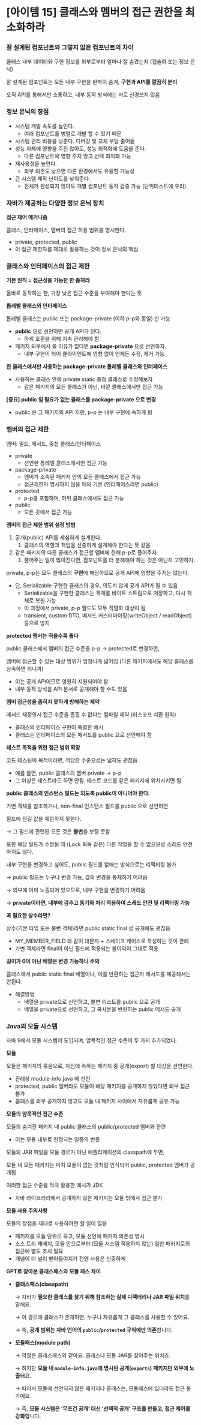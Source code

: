 # [아이템 15] 클래스와 멤버의 접근 권한을 최소화하라

### 잘 설계된 컴포넌트와 그렇지 않은 컴포넌트의 차이

클래스 내부 데이터와 구현 정보를 외부로부터 얼마나 잘 숨겼는지 (캡슐화 또는 정보 은닉)

잘 설계된 컴포넌트는 모든 내부 구현을 완벽히 숨겨, **구현과 API를 깔끔히 분리**

오직 API를 통해서만 소통하고, 내부 동작 방식에는 서로 신경쓰지 않음

### 정보 은닉의 장점

- 시스템 개발 속도를 높인다.
    - 여러 컴포넌트를 병렬로 개발 할 수 있기 때문
- 시스템 관리 비용을 낮춘다. 디버깅 및 교체 부담 줄어듦
- 성능 자체에 영향을 주진 않아도, 성능 최적화에 도움을 준다.
    - 다른 컴포넌트에 영향 주지 않고 선택 최적화 가능
- 재사용성을 높인다.
    - 외부 의존도 낮으면 다른 환경에서도 유용할 가능성
- 큰 시스템 제작 난이도를 낮춰준다.
    - 전체가 완성되지 않아도 개별 컴포넌트 동작 검증 가능 (단위테스트에 유리)

### 자바가 제공하는 다양한 정보 은닉 장치

**접근 제어 메커니즘**

클래스, 인터페이스, 멤버의 접근 허용 범위를 명시한다.

- private, protected, public
- 이 접근 제한자를 제대로 활용하는 것이 정보 은닉의 핵심

### 클래스와 인터페이스의 접근 제한

**기본 원칙 = 접근성을 가능한 한 좁혀라**

올바로 동작하는 한, 가장 낮은 접근 수준을 부여해야 한다는 뜻

**톱레벨 클래스와 인터페이스**

톱레벨 클래스는 public 또는 package-private (이하 p-p와 동일) 만 가능

- **public** 으로 선언하면 공개 API가 된다.
    - 하위 호환을 위해 지속 관리해야 함
- 패키지 외부에서 쓸 이유가 없다면 **package-private** 으로 선언하자.
    - 내부 구현이 되어 클라이언트에 영향 없이 언제든 수정, 제거 가능

**한 클래스에서만 사용하는 package-private 톱레벨 클래스와 인터페이스**

- 사용하는 클래스 안에 private static 중첩 클래스로 수정해보자
    - 같은 패키지의 모든 클래스가 아닌, 바깥 클래스에서만 접근 가능

**[중요] public 일 필요가 없는 클래스를 package-private 으로 변경**

- public 은 그 패키지의 API 지만, p-p 는 내부 구현에 속하게 됨

### 멤버의 접근 제한

멤버: 필드, 메서드, 중첩 클래스/인터페이스

- private
    - 선언한 톱레벨 클래스에서만 접근 가능
- package-private
    - 멤버가 소속된 패키지 안의 모든 클래스에서 접근 가능
    - 접근제한자 명시하지 않을 때의 기본 (인터페이스라면 public)
- protected
    - p-p를 포함하며, 하위 클래스에서도 접근 가능
- public
    - 모든 곳에서 접근 가능

**멤버의 접근 제한 범위 설정 방법**

1. 공개(public) API를 세심하게 설계한다.
    1. 클래스의 역할과 책임을 신중하게 설계해야 한다는 뜻 같음
2. 같은 패키지의 다른 클래스가 접근할 멤버에 한해 p-p로 풀어주자.
    1. 풀어주는 일이 많아진다면, 컴포넌트를 더 분해해야 하는 것은 아닌지 고민하자.

private, p-p는 모두 클래스의 **구현**에 해당하므로 공개 API에 영향을 주지는 않는다.

- 단, Serializable 구현한 클래스의 경우, 의도치 않게 공개 API가 될 수 있음
    - Serializable을 구현한 클래스는 객체를 바이트 스트림으로 저장하고, 다시 객체로 복원 가능
    - 이 과정에서 private, p-p 필드도 모두 직렬화 대상이 됨
    - transient, custom DTO, 메서드 커스터마이징(writeObject / readObject) 등으로 방지

**protected 멤버는 적을수록 좋다**

public 클래스에서 멤버의 접근 수준을 p-p → protected로 변경하면,

 멤버에 접근할 수 있는 대상 범위가 엄청나게 넓어짐 (다른 패키지에서도 해당 클래스를 상속하면 되니까)

- 이는 공개 API이므로 영원히 지원되어야 함
- 내부 동작 방식을 API 문서로 공개해야 할 수도 있음

**멤버 접근성을 좁히지 못하게 방해하는 제약**

메서드 재정의시 접근 수준을 좁힐 수 없다는 컴파일 제약 (리스코프 치환 원칙)

- 클래스의 인터페이스 구현이 특별한 예시
- 클래스는 인터페이스의 모든 메서드를 public 으로 선언해야 함

**테스트 목적을 위한 접근 범위 확장**

코드 테스팅이 목적이라면, 적당한 수준으로는 넓혀도 괜찮음

- 예를 들면, public 클래스의 멤버 private → p-p
- 그 이상은 테스트라도 하면 안됨. 테스트 코드를 같은 패키지에 위치시키면 됨

**public 클래스의 인스턴스 필드는 되도록 public이 아니어야 한다.**

가변 객체를 참조하거나, non-final 인스턴스 필드를 public 으로 선언하면

필드에 담길 값을 제한하지 못한다. 

→ 그 필드에 관련된 모든 것은 **불변**을 보장 못함

또한 해당 필드가 수정될 때 (Lock 획득 같은) 다른 작업을 할 수 없으므로 스레드 안전하지도 않다.

내부 구현을 변경하고 싶어도, public 필드를 없애는 방식으로는 리팩터링 불가

→ public 필드는 누구나 변경 가능, 값의 변경을 통제하기 어려움

→ 외부에 이미 노출되어 있으므로, 내부 구현을 변경하기 어려움

→ **private이라면, 내부에 감추고 동기화 처리 적용하여 스레드 안전 및 리팩터링 가능**

**꼭 필요한 상수라면?**

상수(기본 타입 또는 불변 객체)라면 public static final 로 공개해도 괜찮음

- MY_MEMBER_FIELD 와 같이 대문자 + 스네이크 케이스로 작성하는 것이 관례
- 가변 객체라면 final이 아닌 필드에 적용되는 불이익이 그대로 적용

**길이가 0이 아닌 배열은 변경 가능하니 주의**

클래스에서 public static final 배열이나, 이를 반환하는 접근자 메서드를 제공해서는 안된다.

- 해결방법
    - 배열을 private으로 선언하고, 불변 리스트를 public 으로 공개
    - 배열을 private으로 선언하고, 그 복사본을 반환하는 public 메서드 공개

### Java의 모듈 시스템

자바 9에서 모듈 시스템이 도입되며, 암묵적인 접근 수준이 두 가지 추가되었다.

**모듈**

모듈은 패키지의 묶음으로,  자신에 속하는 패키지 중 공개(export) 할 대상을 선언한다.

- 관례상 module-info.java 에 선언
- protected, public 멤버라도 모듈이 해당 패키지를 공개하지 않았다면 외부 접근 불가
- 클래스를 외부 공개하지 않고도 모듈 내 패키지 사이에서 자유롭게 공유 가능

**모듈의 암묵적인 접근 수준**

모듈의 숨겨진 패키지 내 public 클래스의 public/protected 멤버와 관련

- 이는 모듈 내부로 한정되는 일종의 변종

모듈의 JAR 파일을 모듈 경로가 아닌 애플리케이션의 classpath에 두면, 

모듈 내 모든 패키지는 마치 모듈이 없는 것처럼 인식되어 public, protected 멤버가 공개됨

이러한 접근 수준을 적극 활용한 예시가 JDK

- 자바 라이브러리에서 공개하지 않은 패키지는 모듈 밖에서 접근 불가

**모듈 사용 주의사항**

모듈의 장점을 제대로 사용하려면 할 일이 많음

- 패키지를 모듈 단위로 묶고, 모듈 선언에 패키지 의존성 명시
- 소스 트리 재배치, 모듈 안으로부터 (모듈 시스템 적용하지 않는) 일반 패키지로의 접근에 별도 조치 필요
- 개념이 더 널리 받아들여지기 전엔 사용은 신중하게

**GPT로 찾아본 클래스패스와 모듈 패스 차이**

- **클래스패스(classpath)**
    
    → 자바가 **필요한 클래스를 찾기 위해 참조하는 실제 디렉터리나 JAR 파일 위치**를 말해요.
    
    → 이 경로에 클래스가 존재하면, 누구나 자유롭게 그 클래스를 사용할 수 있어요.
    
    → 즉, **공개 범위는 자바 언어의 `public`/`protected` 규칙에만 의존**합니다.
    
- **모듈패스(module path)**
    
    → 역할은 클래스패스와 같아요. 클래스나 모듈 JAR를 찾아주는 위치죠.
    
    → 하지만 **모듈 내 `module-info.java`에 명시된 공개(`exports`) 패키지만 외부에 노출**돼요.
    
    → 따라서 모듈에 선언되지 않은 패키지나 클래스는, 모듈패스에 있더라도 접근 불가예요.
    
    → 즉, **모듈 시스템은 ‘무조건 공개’ 대신 ‘선택적 공개’ 구조를 만들고, 접근 제어를 강화**합니다.